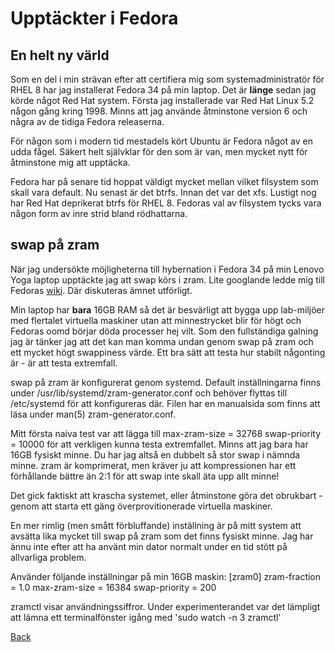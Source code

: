 # Upptäckter i Fedora

## En helt ny värld

Som en del i min strävan efter att certifiera mig som systemadministratör för RHEL 8 har jag installerat Fedora 34 på min laptop. Det är **länge** sedan jag körde något Red Hat system. Första jag installerade var Red Hat Linux 5.2 någon gång kring 1998. Minns att jag använde åtminstone version 6 och några av de tidiga Fedora releaserna.

För någon som i modern tid mestadels kört Ubuntu är Fedora något av en udda fågel. Säkert helt självklar för den som är van, men mycket nytt för åtminstone mig att upptäcka.

Fedora har på senare tid hoppat väldigt mycket mellan vilket filsystem som skall vara default. Nu senast är det btrfs. Innan det var det xfs. Lustigt nog har Red Hat deprikerat btrfs för RHEL 8. Fedoras val av filsystem tycks vara någon form av inre strid bland rödhattarna.

## swap på zram

När jag undersökte möjligheterna till hybernation i Fedora 34 på min Lenovo Yoga laptop upptäckte jag att swap körs i zram. Lite googlande ledde mig till Fedoras [wiki](https://fedoraproject.org/wiki/Changes/SwapOnZRAM). Där diskuteras ämnet utförligt.

Min laptop har **bara** 16GB RAM så det är besvärligt att bygga upp lab-miljöer med flertalet virtuella maskiner utan att minnestrycket blir för högt och Fedoras oomd börjar döda processer hej vilt. Som den fullständiga galning jag är tänker jag att det kan man komma undan genom swap på zram och ett mycket högt swappiness värde. Ett bra sätt att testa hur stabilt någonting är - är att testa extremfall.

swap på zram är konfigurerat genom systemd. Default inställningarna finns under /usr/lib/systemd/zram-generator.conf och behöver flyttas till /etc/systemd för att konfigureras där. Filen har en manualsida som finns att läsa under man(5) zram-generator.conf.

Mitt första naiva test var att lägga till
	max-zram-size = 32768
	swap-priority = 10000
för att verkligen kunna testa extremfallet. Minns att jag bara har 16GB fysiskt minne. Du har jag altså en dubbelt så stor swap i nämnda minne. zram är komprimerat, men kräver ju att kompressionen har ett förhållande bättre än 2:1 för att swap inte skall äta upp allt minne!

Det gick faktiskt att krascha systemet, eller åtminstone göra det obrukbart - genom att starta ett gäng överprovitionerade virtuella maskiner. 

En mer rimlig (men smått förbluffande) inställning är på mitt system att avsätta lika mycket till swap på zram som det finns fysiskt minne. Jag har ännu inte efter att ha använt min dator normalt under en tid stött på allvarliga problem.

Använder följande inställningar på min 16GB maskin:
	[zram0]
	zram-fraction = 1.0
	max-zram-size = 16384
	swap-priority = 200

zramctl visar användningssiffror. Under experimenterandet var det lämpligt att lämna ett terminalfönster igång med 'sudo watch -n 3 zramctl'

[Back](../../../index.html)
